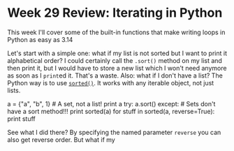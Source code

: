 Week 29 Review: Iterating in Python
===================================

This week I'll cover some of the built-in functions that make writing loops in Python as easy as 3.14

Let's start with a simple one: what if my list is not sorted but I want to print it alphabetical order?
I could certainly call the `.sort()` method on my list and then print it, but I would have to store a new list which I won't need anymore as soon as I `print`ed it. That's a waste. Also: what if I don't have a list?
The Python way is to use [`sorted()`](http://docs.python.org/2/library/functions.html#sorted). It works with any iterable object, not just lists.

  a = {"a", "b", 1} # A set, not a list!
  print a
  try:
    a.sort()
  except:
    # Sets don't have a sort method!!!
    print sorted(a)
  for stuff in sorted(a, reverse=True):
    print stuff

See what I did there? By specifying the named parameter `reverse` you can also get reverse order.
But what if my 
